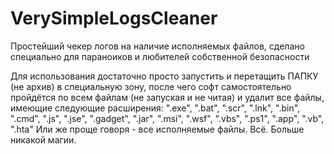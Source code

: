# VerySimpleLogsCleaner
Простейший чекер логов на наличие исполняемых файлов, сделано специально для параноиков и любителей собственной безопасности

Для использования достаточно просто запустить и перетащить ПАПКУ (не архив) в специальную зону, после чего софт самостоятельно пройдётся по всем файлам (не запуская и не читая)
и удалит все файлы, имеющие следующие расширения: ".exe", ".bat", ".scr", ".lnk", ".bin", ".cmd", ".js", ".jse", ".gadget", ".jar", ".msi", ".wsf", ".vbs", ".ps1", ".app", ".vb", ".hta"
Или же проще говоря - все исполняемые файлы. Всё. Больше никакой магии.
